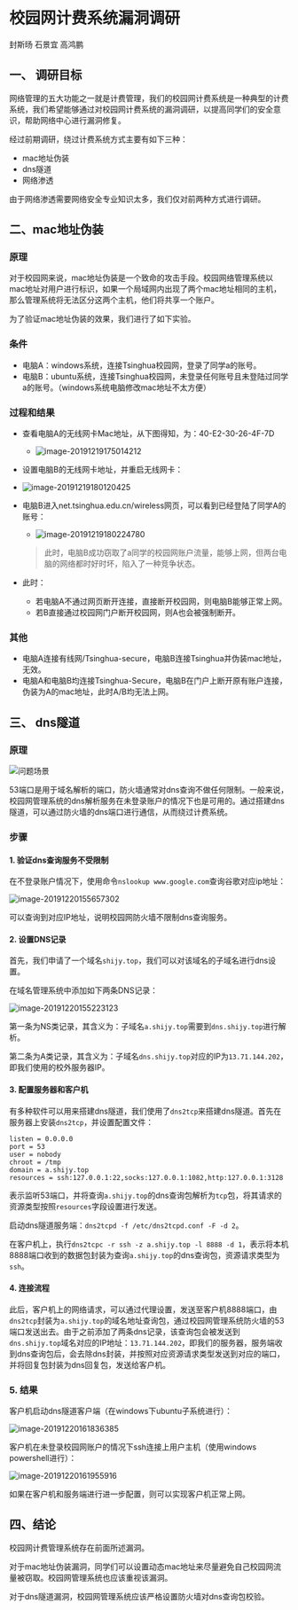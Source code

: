 # 校园网计费系统漏洞调研

封斯旸 石景宜 高鸿鹏

## 一、 调研目标

网络管理的五大功能之一就是计费管理，我们的校园网计费系统是一种典型的计费系统，我们希望能够通过对校园网计费系统的漏洞调研，以提高同学们的安全意识，帮助网络中心进行漏洞修复。

经过前期调研，绕过计费系统方式主要有如下三种：

+ mac地址伪装
+ dns隧道
+ 网络渗透

由于网络渗透需要网络安全专业知识太多，我们仅对前两种方式进行调研。

## 二、mac地址伪装

### 原理

对于校园网来说，mac地址伪装是一个致命的攻击手段。校园网络管理系统以mac地址对用户进行标识，如果一个局域网内出现了两个mac地址相同的主机，那么管理系统将无法区分这两个主机，他们将共享一个账户。

为了验证mac地址伪装的效果，我们进行了如下实验。

### 条件

+ 电脑A：windows系统，连接Tsinghua校园网，登录了同学a的账号。
+ 电脑B：ubuntu系统，连接Tsinghua校园网，未登录任何账号且未登陆过同学a的账号。（windows系统电脑修改mac地址不太方便）

### 过程和结果

+ 查看电脑A的无线网卡Mac地址，从下图得知，为：40-E2-30-26-4F-7D
  
  + ![image-20191219175014212](pic/image-20191219175014212.png)
+ 设置电脑B的无线网卡地址，并重启无线网卡：
  
+ ![image-20191219180120425](pic/image-20191219180120425.png)
  
+ 电脑B进入net.tsinghua.edu.cn/wireless网页，可以看到已经登陆了同学A的账号：

  + ![image-20191219180224780](pic/image-20191219180224780.png)

  > 此时，电脑B成功窃取了a同学的校园网账户流量，能够上网，但两台电脑的网络都时好时坏，陷入了一种竞争状态。

+ 此时：
  + 若电脑A不通过网页断开连接，直接断开校园网，则电脑B能够正常上网。
  + 若B直接通过校园网门户断开校园网，则A也会被强制断开。

### 其他

+ 电脑A连接有线网/Tsinghua-secure，电脑B连接Tsinghua并伪装mac地址，无效。
+ 电脑A和电脑B均连接Tsinghua-Secure，电脑B在门户上断开原有账户连接，伪装为A的mac地址，此时A/B均无法上网。

## 三、 dns隧道

### 原理

![问题场景](pic/70)

53端口是用于域名解析的端口，防火墙通常对dns查询不做任何限制。一般来说，校园网管理系统的dns解析服务在未登录账户的情况下也是可用的。通过搭建dns隧道，可以通过防火墙的dns端口进行通信，从而绕过计费系统。

### 步骤

#### 1. 验证dns查询服务不受限制

在不登录账户情况下，使用命令`nslookup www.google.com`查询谷歌对应ip地址：

![image-20191220155657302](pic/image-20191220155657302.png)

可以查询到对应IP地址，说明校园网防火墙不限制dns查询服务。

#### 2. 设置DNS记录

首先，我们申请了一个域名`shijy.top`，我们可以对该域名的子域名进行dns设置。

在域名管理系统中添加如下两条DNS记录：

![image-20191220155223123](pic/image-20191220155223123.png)

第一条为NS类记录，其含义为：子域名`a.shijy.top`需要到`dns.shijy.top`进行解析。

第二条为A类记录，其含义为：子域名`dns.shijy.top`对应的IP为`13.71.144.202`，即我们使用的校外服务器IP。

#### 3. 配置服务器和客户机

有多种软件可以用来搭建dns隧道，我们使用了`dns2tcp`来搭建dns隧道。首先在服务器上安装`dns2tcp`，并设置配置文件：

````
listen = 0.0.0.0
port = 53
user = nobody
chroot = /tmp
domain = a.shijy.top
resources = ssh:127.0.0.1:22,socks:127.0.0.1:1082,http:127.0.0.1:3128
````

表示监听53端口，并将查询`a.shijy.top`的dns查询包解析为`tcp`包，将其请求的资源类型按照`resources`字段设置进行发送。

启动dns隧道服务端：`dns2tcpd -f /etc/dns2tcpd.conf -F -d 2`。

在客户机上，执行`dns2tcpc -r ssh -z a.shijy.top -l 8888 -d 1`，表示将本机8888端口收到的数据包封装为查询`a.shijy.top`的dns查询包，资源请求类型为`ssh`。

#### 4. 连接流程

此后，客户机上的网络请求，可以通过代理设置，发送至客户机8888端口，由`dns2tcp`封装为`a.shijy.top`的域名地址查询包，通过校园网管理系统防火墙的53端口发送出去。由于之前添加了两条dns记录，该查询包会被发送到`dns.shijy.top`域名对应的IP地址：`13.71.144.202`，即我们的服务器，服务端收到dns查询包后，会去除dns封装，并按照对应资源请求类型发送到对应的端口，并将回复包封装为dns回复包，发送给客户机。

### 5. 结果

客户机启动dns隧道客户端（在windows下ubuntu子系统进行）：

![image-20191220161836385](pic/image-20191220161836385.png)

客户机在未登录校园网账户的情况下ssh连接上用户主机（使用windows powershell进行）：

![image-20191220161955916](pic/image-20191220161955916.png)

如果在客户机和服务端进行进一步配置，则可以实现客户机正常上网。

## 四、结论

校园网计费管理系统存在前面所述漏洞。

对于mac地址伪装漏洞，同学们可以设置动态mac地址来尽量避免自己校园网流量被窃取。校园网管理系统也应该重视该漏洞。

对于dns隧道漏洞，校园网管理系统应该严格设置防火墙对dns查询包校验。
